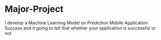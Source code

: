 # Major-Project
I develop a Machine Learning Model on Prediction Mobile Application Success and it going to tell that whether your application is successful or not
